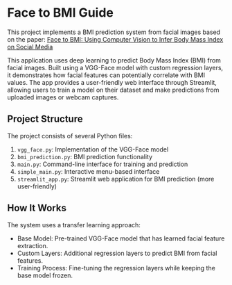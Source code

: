 # Face to BMI Guide

This project implements a BMI prediction system from facial images based on the paper: [Face to BMI: Using Computer Vision to Infer Body Mass Index on Social Media](https://cdn.aaai.org/ojs/14923/14923-28-18442-1-2-20201228.pdf)

This application uses deep learning to predict Body Mass Index (BMI) from facial images. Built using a VGG-Face model with custom regression layers, it demonstrates how facial features can potentially correlate with BMI values. The app provides a user-friendly web interface through Streamlit, allowing users to train a model on their dataset and make predictions from uploaded images or webcam captures.

## Project Structure

The project consists of several Python files:

1. `vgg_face.py`: Implementation of the VGG-Face model
2. `bmi_prediction.py`: BMI prediction functionality
3. `main.py`: Command-line interface for training and prediction
4. `simple_main.py`: Interactive menu-based interface 
5. `streamlit_app.py`: Streamlit web application for BMI prediction (more user-friendly)

## How It Works
The system uses a transfer learning approach:

- Base Model: Pre-trained VGG-Face model that has learned facial feature extraction.
- Custom Layers: Additional regression layers to predict BMI from facial features.
- Training Process: Fine-tuning the regression layers while keeping the base model frozen.
